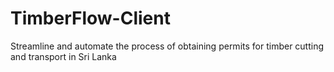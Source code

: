 # TimberFlow-Client
 Streamline and automate the process of obtaining permits for timber cutting and transport in Sri Lanka
